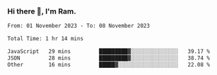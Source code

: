 ### Hi there 👋, I'm Ram.

<!--START_SECTION:waka-->

```txt
From: 01 November 2023 - To: 08 November 2023

Total Time: 1 hr 14 mins

JavaScript   29 mins         █████████▓░░░░░░░░░░░░░░░   39.17 %
JSON         28 mins         █████████▓░░░░░░░░░░░░░░░   38.74 %
Other        16 mins         █████▓░░░░░░░░░░░░░░░░░░░   22.08 %
```

<!--END_SECTION:waka-->
